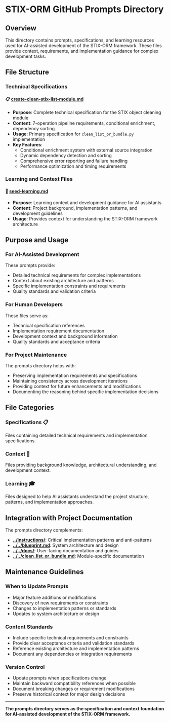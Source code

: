 # STIX-ORM GitHub Prompts Directory

## Overview
This directory contains prompts, specifications, and learning resources used for AI-assisted development of the STIX-ORM framework. These files provide context, requirements, and implementation guidance for complex development tasks.

## File Structure

### Technical Specifications

#### 📋 **[create-clean-stix-list-module.md](create-clean-stix-list-module.md)**
- **Purpose**: Complete technical specification for the STIX object cleaning module
- **Content**: 7-operation pipeline requirements, conditional enrichment, dependency sorting
- **Usage**: Primary specification for `clean_list_or_bundle.py` implementation
- **Key Features**:
  - Conditional enrichment system with external source integration
  - Dynamic dependency detection and sorting
  - Comprehensive error reporting and failure handling
  - Performance optimization and timing requirements

### Learning and Context Files

#### 🌱 **[seed-learning.md](seed-learning.md)**
- **Purpose**: Learning context and development guidance for AI assistants
- **Content**: Project background, implementation patterns, and development guidelines
- **Usage**: Provides context for understanding the STIX-ORM framework architecture

## Purpose and Usage

### For AI-Assisted Development
These prompts provide:
- Detailed technical requirements for complex implementations
- Context about existing architecture and patterns
- Specific implementation constraints and requirements
- Quality standards and validation criteria

### For Human Developers
These files serve as:
- Technical specification references
- Implementation requirement documentation
- Development context and background information
- Quality standards and acceptance criteria

### For Project Maintenance
The prompts directory helps with:
- Preserving implementation requirements and specifications
- Maintaining consistency across development iterations
- Providing context for future enhancements and modifications
- Documenting the reasoning behind specific implementation decisions

## File Categories

### **Specifications** 📋
Files containing detailed technical requirements and implementation specifications.

### **Context** 🧠
Files providing background knowledge, architectural understanding, and development context.

### **Learning** 🎓
Files designed to help AI assistants understand the project structure, patterns, and implementation approaches.

## Integration with Project Documentation

The prompts directory complements:

- **[../instructions/](../instructions/)**: Critical implementation patterns and anti-patterns
- **[../../blueprint.md](../../blueprint.md)**: System architecture and design
- **[../../docs/](../../docs/)**: User-facing documentation and guides
- **[../../clean_list_or_bundle.md](../../clean_list_or_bundle.md)**: Module-specific documentation

## Maintenance Guidelines

### When to Update Prompts
- Major feature additions or modifications
- Discovery of new requirements or constraints
- Changes to implementation patterns or standards
- Updates to system architecture or design

### Content Standards
- Include specific technical requirements and constraints
- Provide clear acceptance criteria and validation standards
- Reference existing architecture and implementation patterns
- Document any dependencies or integration requirements

### Version Control
- Update prompts when specifications change
- Maintain backward compatibility references when possible
- Document breaking changes or requirement modifications
- Preserve historical context for major design decisions

---

**The prompts directory serves as the specification and context foundation for AI-assisted development of the STIX-ORM framework.**